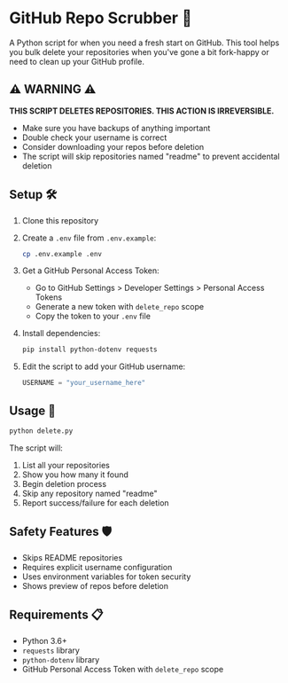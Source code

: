 # GitHub Repo Scrubber 🧹

A Python script for when you need a fresh start on GitHub. This tool helps you bulk delete your repositories when you've gone a bit fork-happy or need to clean up your GitHub profile.

## ⚠️ WARNING ⚠️
**THIS SCRIPT DELETES REPOSITORIES. THIS ACTION IS IRREVERSIBLE.**
- Make sure you have backups of anything important
- Double check your username is correct
- Consider downloading your repos before deletion
- The script will skip repositories named "readme" to prevent accidental deletion

## Setup 🛠️

1. Clone this repository
2. Create a `.env` file from `.env.example`:
   ```bash
   cp .env.example .env
   ```
3. Get a GitHub Personal Access Token:
   - Go to GitHub Settings > Developer Settings > Personal Access Tokens
   - Generate a new token with `delete_repo` scope
   - Copy the token to your `.env` file

4. Install dependencies:
   ```bash
   pip install python-dotenv requests
   ```

5. Edit the script to add your GitHub username:
   ```python
   USERNAME = "your_username_here"
   ```

## Usage 🚀

```bash
python delete.py
```

The script will:
1. List all your repositories
2. Show you how many it found
3. Begin deletion process
4. Skip any repository named "readme"
5. Report success/failure for each deletion

## Safety Features 🛡️
- Skips README repositories
- Requires explicit username configuration
- Uses environment variables for token security
- Shows preview of repos before deletion

## Requirements 📋
- Python 3.6+
- `requests` library
- `python-dotenv` library
- GitHub Personal Access Token with `delete_repo` scope 